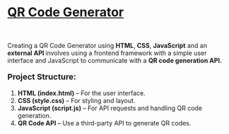 <h1><a href="https://akshat0502.github.io/QR-Code-Generator/">QR Code Generator</a></h1>
    <br>
    <p>C</b>reating a QR Code Generator using <b>HTML</b>,<b> CSS</b>, <b> JavaScript</b> and an <b>external API </b> involves using a frontend framework with a simple user interface and JavaScript to communicate with a <b>QR code generation API.</b>
    </p>
    <p>
        <p style="font-size: large; "><b>Project Structure:</b></p>
        <ol>
            <li><b>HTML (index.html)</b> – For the user interface.</li>
            <li><b>CSS (style.css)</b> – For styling and layout.</li>
            <li><b>JavaScript (script.js)</b>  – For API requests and handling QR code generation.</li>
            <li><b>QR Code API</b> – Use a third-party API to generate QR codes.</li>
        </ol>
    </p>
